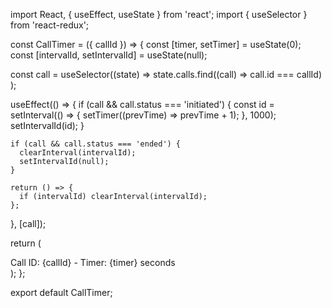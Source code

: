import React, { useEffect, useState } from 'react';
import { useSelector } from 'react-redux';

const CallTimer = ({ callId }) => {
  const [timer, setTimer] = useState(0);
  const [intervalId, setIntervalId] = useState(null);

  const call = useSelector((state) =>
    state.calls.find((call) => call.id === callId)
  );

  useEffect(() => {
    if (call && call.status === 'initiated') {
      const id = setInterval(() => {
        setTimer((prevTime) => prevTime + 1);
      }, 1000);
      setIntervalId(id);
    }

    if (call && call.status === 'ended') {
      clearInterval(intervalId);
      setIntervalId(null);
    }

    return () => {
      if (intervalId) clearInterval(intervalId);
    };
  }, [call]);

  return (
    <div>
      Call ID: {callId} - Timer: {timer} seconds
    </div>
  );
};

export default CallTimer;
